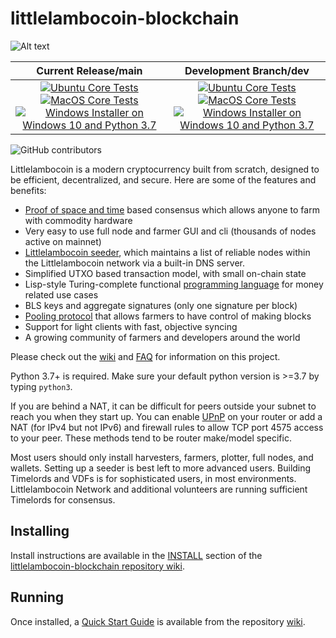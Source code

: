 # littlelambocoin-blockchain

![Alt text](https://www.littlelambocoin.com/wp-content/uploads/2022/09/littlelambocoin-logo.svg)

| Current Release/main | Development Branch/dev |
|         :---:          |          :---:         |
| [![Ubuntu Core Tests](https://github.com/BTCgreen-Network/littlelambocoin-blockchain/actions/workflows/build-test-ubuntu-core.yml/badge.svg)](https://github.com/BTCgreen-Network/littlelambocoin-blockchain/actions/workflows/build-test-ubuntu-core.yml) [![MacOS Core Tests](https://github.com/BTCgreen-Network/littlelambocoin-blockchain/actions/workflows/build-test-macos-core.yml/badge.svg)](https://github.com/BTCgreen-Network/littlelambocoin-blockchain/actions/workflows/build-test-macos-core.yml) [![Windows Installer on Windows 10 and Python 3.7](https://github.com/BTCgreen-Network/littlelambocoin-blockchain/actions/workflows/build-windows-installer.yml/badge.svg)](https://github.com/BTCgreen-Network/littlelambocoin-blockchain/actions/workflows/build-windows-installer.yml)  |  [![Ubuntu Core Tests](https://github.com/BTCgreen-Network/littlelambocoin-blockchain/actions/workflows/build-test-ubuntu-core.yml/badge.svg?branch=dev)](https://github.com/BTCgreen-Network/littlelambocoin-blockchain/actions/workflows/build-test-ubuntu-core.yml) [![MacOS Core Tests](https://github.com/BTCgreen-Network/littlelambocoin-blockchain/actions/workflows/build-test-macos-core.yml/badge.svg?branch=dev)](https://github.com/BTCgreen-Network/littlelambocoin-blockchain/actions/workflows/build-test-macos-core.yml) [![Windows Installer on Windows 10 and Python 3.7](https://github.com/BTCgreen-Network/littlelambocoin-blockchain/actions/workflows/build-windows-installer.yml/badge.svg?branch=dev)](https://github.com/BTCgreen-Network/littlelambocoin-blockchain/actions/workflows/build-windows-installer.yml) |

![GitHub contributors](https://img.shields.io/github/contributors/BTCgreen-Network/littlelambocoin-blockchain?logo=GitHub)

Littlelambocoin is a modern cryptocurrency built from scratch, designed to be efficient, decentralized, and secure. Here are some of the features and benefits:
* [Proof of space and time](https://docs.google.com/document/d/1tmRIb7lgi4QfKkNaxuKOBHRmwbVlGL4f7EsBDr_5xZE/edit) based consensus which allows anyone to farm with commodity hardware
* Very easy to use full node and farmer GUI and cli (thousands of nodes active on mainnet)
* [Littlelambocoin seeder](https://github.com/BTCgreen-Network/littlelambocoin-blockchain/wiki/Littlelambocoin-Seeder-User-Guide), which maintains a list of reliable nodes within the Littlelambocoin network via a built-in DNS server.
* Simplified UTXO based transaction model, with small on-chain state
* Lisp-style Turing-complete functional [programming language](https://littlelambocoinlisp.com/) for money related use cases
* BLS keys and aggregate signatures (only one signature per block)
* [Pooling protocol](https://github.com/BTCgreen-Network/littlelambocoin-blockchain/wiki/Pooling-User-Guide) that allows farmers to have control of making blocks
* Support for light clients with fast, objective syncing
* A growing community of farmers and developers around the world

Please check out the [wiki](https://github.com/BTCgreen-Network/littlelambocoin-blockchain/wiki)
and [FAQ](https://github.com/BTCgreen-Network/littlelambocoin-blockchain/wiki/FAQ) for
information on this project.

Python 3.7+ is required. Make sure your default python version is >=3.7
by typing `python3`.

If you are behind a NAT, it can be difficult for peers outside your subnet to
reach you when they start up. You can enable
[UPnP](https://www.homenethowto.com/ports-and-nat/upnp-automatic-port-forward/)
on your router or add a NAT (for IPv4 but not IPv6) and firewall rules to allow
TCP port 4575 access to your peer.
These methods tend to be router make/model specific.

Most users should only install harvesters, farmers, plotter, full nodes, and wallets.
Setting up a seeder is best left to more advanced users.
Building Timelords and VDFs is for sophisticated users, in most environments.
Littlelambocoin Network and additional volunteers are running sufficient Timelords
for consensus.

## Installing

Install instructions are available in the
[INSTALL](https://github.com/BTCgreen-Network/littlelambocoin-blockchain/wiki/INSTALL)
section of the
[littlelambocoin-blockchain repository wiki](https://github.com/BTCgreen-Network/littlelambocoin-blockchain/wiki).

## Running

Once installed, a
[Quick Start Guide](https://github.com/BTCgreen-Network/littlelambocoin-blockchain/wiki/Quick-Start-Guide)
is available from the repository
[wiki](https://github.com/BTCgreen-Network/littlelambocoin-blockchain/wiki).
